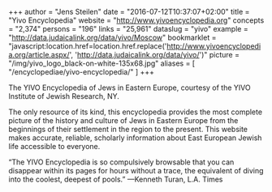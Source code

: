 +++
author = "Jens Steilen"
date = "2016-07-12T10:37:07+02:00"
title = "Yivo Encyclopedia"
website = "http://www.yivoencyclopedia.org"
concepts = "2,374"
persons = "196"
links = "25,961"
dataslug = "yivo"
example = "http://data.judaicalink.org/data/yivo/Moscow"
bookmarklet = "javascript:location.href=location.href.replace('http://www.yivoencyclopedia.org/article.aspx/', 'http://data.judaicalink.org/data/yivo/')"
picture = "/img/yivo_logo_black-on-white-135x68.jpg"
aliases = [
    "/encyclopediae/yivo-encyclopedia/"
]
+++

The YIVO Encyclopedia of Jews in Eastern Europe, courtesy of the YIVO Institute of Jewish Research, NY.
<!--more-->

The only resource of its kind, this encyclopedia provides the most complete picture of the history and culture of Jews in Eastern Europe from the beginnings of their settlement in the region to the present. This website makes accurate, reliable, scholarly information about East European Jewish life accessible to everyone.

“The YIVO Encyclopedia is so compulsively browsable that you can disappear within its pages for hours without a trace, the equivalent of diving into the coolest, deepest of pools.” —Kenneth Turan, L.A. Times
